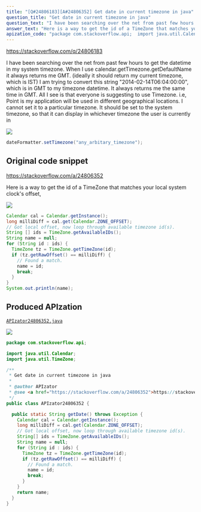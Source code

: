 ```yaml
---
title: "[Q#24806183][A#24806352] Get date in current timezone in java"
question_title: "Get date in current timezone in java"
question_text: "I have been searching over the net from past few hours to get the  datetime in my system timezone. When I use calendar.getTimezone.getDefaultName it always returns me GMT. (ideally it should return my current timezone, which is IST) I am trying to convert this string \"2014-02-14T06:04:00:00\", which is in GMT to my timezone datetime. It always returns me the same time in GMT. All I see is that everyone is suggesting to use Timezone. i.e, Point is my application will be used in different geographical locations. I cannot set it to a particular timezone. It should be set to the system timezone, so that it can display in whichever timezone the user is currently in"
answer_text: "Here is a way to get the id of a TimeZone that matches your local system clock's offset,"
apization_code: "package com.stackoverflow.api;  import java.util.Calendar; import java.util.TimeZone;  /**  * Get date in current timezone in java  *  * @author APIzator  * @see <a href=\"https://stackoverflow.com/a/24806352\">https://stackoverflow.com/a/24806352</a>  */ public class APIzator24806352 {    public static String getDate() throws Exception {     Calendar cal = Calendar.getInstance();     long milliDiff = cal.get(Calendar.ZONE_OFFSET);     // Got local offset, now loop through available timezone id(s).     String[] ids = TimeZone.getAvailableIDs();     String name = null;     for (String id : ids) {       TimeZone tz = TimeZone.getTimeZone(id);       if (tz.getRawOffset() == milliDiff) {         // Found a match.         name = id;         break;       }     }     return name;   } }"
---
```


https://stackoverflow.com/q/24806183

I have been searching over the net from past few hours to get the  datetime in my system timezone.
When I use calendar.getTimezone.getDefaultName it always returns me GMT. (ideally it should return my current timezone, which is IST)
I am trying to convert this string &quot;2014-02-14T06:04:00:00&quot;, which is in GMT to my timezone datetime.
It always returns me the same time in GMT.
All I see is that everyone is suggesting to use Timezone. i.e,
Point is my application will be used in different geographical locations. I cannot set it to a particular timezone. It should be set to the system timezone, so that it can display in whichever timezone the user is currently in


<div class="code-logo"><img src="/stackoverflow.png" /></div>

```java
dateFormatter.setTimezone("any_arbitary_timezone");
```


## Original code snippet

https://stackoverflow.com/a/24806352

Here is a way to get the id of a TimeZone that matches your local system clock&#x27;s offset,

<div class="code-logo"><img src="/stackoverflow.png" /></div>

```java
Calendar cal = Calendar.getInstance();
long milliDiff = cal.get(Calendar.ZONE_OFFSET);
// Got local offset, now loop through available timezone id(s).
String [] ids = TimeZone.getAvailableIDs();
String name = null;
for (String id : ids) {
  TimeZone tz = TimeZone.getTimeZone(id);
  if (tz.getRawOffset() == milliDiff) {
    // Found a match.
    name = id;
    break;
  }
}
System.out.println(name);
```

## Produced APIzation

[`APIzator24806352.java`](https://github.com/pasqualesalza/apization-temp/raw/main/data/search/APIzator24806352.java)

<div class="code-logo"><img src="/apizator.png" /></div>

```java
package com.stackoverflow.api;

import java.util.Calendar;
import java.util.TimeZone;

/**
 * Get date in current timezone in java
 *
 * @author APIzator
 * @see <a href="https://stackoverflow.com/a/24806352">https://stackoverflow.com/a/24806352</a>
 */
public class APIzator24806352 {

  public static String getDate() throws Exception {
    Calendar cal = Calendar.getInstance();
    long milliDiff = cal.get(Calendar.ZONE_OFFSET);
    // Got local offset, now loop through available timezone id(s).
    String[] ids = TimeZone.getAvailableIDs();
    String name = null;
    for (String id : ids) {
      TimeZone tz = TimeZone.getTimeZone(id);
      if (tz.getRawOffset() == milliDiff) {
        // Found a match.
        name = id;
        break;
      }
    }
    return name;
  }
}

```
